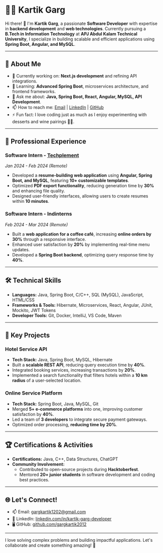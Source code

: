 # 👨‍💻 Kartik Garg

Hi there! 👋 I'm **Kartik Garg**, a passionate **Software Developer** with expertise in **backend development** and **web technologies**. Currently pursuing a **B.Tech in Information Technology** at **APJ Abdul Kalam Technical University**, I specialize in building scalable and efficient applications using **Spring Boot, Angular, and MySQL**.

---

## 🌟 About Me  
- 🔭 Currently working on: **Next.js development** and refining API integrations.  
- 🌱 Learning: **Advanced Spring Boot**, microservices architecture, and frontend frameworks.  
- 💬 Ask me about: **Java, Spring Boot, React, Angular, MySQL, API Development**.  
- 📫 How to reach me: [Email](mailto:gargkartik1202@gmail.com) | [LinkedIn](https://linkedin.com/in/kartik-garg-developer) | [GitHub](https://github.com/gargkartik2012)  
- ⚡ Fun fact: I love coding just as much as I enjoy experimenting with desserts and wine pairings 🍷🍫.  

---

## 💼 Professional Experience  

### **Software Intern** - [Techplement](https://techplement.com)  
*Jan 2024 - Feb 2024 (Remote)*  
- Developed a **resume-building web application** using **Angular, Spring Boot, and MySQL**, featuring **10+ customizable templates**.  
- Optimized **PDF export functionality**, reducing generation time by **30%** and enhancing file quality.  
- Designed user-friendly interfaces, allowing users to create resumes within **10 minutes**.  

### **Software Intern** - Indinterns  
*Feb 2024 - Mar 2024 (Remote)*  
- Built a **web application for a coffee café**, increasing **online orders by 30%** through a responsive interface.  
- Enhanced user satisfaction by **20%** by implementing real-time menu updates.  
- Developed a **Spring Boot backend**, optimizing query response time by **40%**.  

---

## 🛠️ Technical Skills  

- **Languages:** Java, Spring Boot, C/C++, SQL (MySQL), JavaScript, HTML/CSS  
- **Frameworks & Tools:** Hibernate, Microservices, React, Angular, JUnit, Mockito, JWT Tokens  
- **Developer Tools:** Git, Docker, IntelliJ, VS Code, Maven  

---

## 🚀 Key Projects  

### **Hotel Service API**  
- **Tech Stack:** Java, Spring Boot, MySQL, Hibernate  
- Built a **scalable REST API**, reducing query execution time by **40%**.  
- Integrated booking services, increasing transactions by **20%**.  
- Implemented a search functionality that filters hotels within a **10 km radius** of a user-selected location.  

### **Online Service Platform**  
- **Tech Stack:** Spring Boot, Java, MySQL, Git  
- Merged **5+ e-commerce platforms** into one, improving customer satisfaction by **40%**.  
- Led a team of **3 developers** to integrate secure payment gateways.  
- Optimized order processing, **reducing time by 20%**.  

---

## 🏆 Certifications & Activities  

- **Certifications:** Java, C++, Data Structures, ChatGPT  
- **Community Involvement:**  
  - Contributed to open-source projects during **Hacktoberfest**.  
  - Mentored **20+ junior students** in software development and coding best practices.  

---

## 🌐 Let's Connect!  
- 📫 Email: [gargkartik1202@gmail.com](mailto:gargkartik1202@gmail.com)  
- 💼 LinkedIn: [linkedin.com/in/kartik-garg-developer](https://linkedin.com/in/kartik-garg-developer)  
- 🖥️ GitHub: [github.com/gargkartik2012](https://github.com/gargkartik2012)  

---

I love solving complex problems and building impactful applications. Let's collaborate and create something amazing! 🚀
